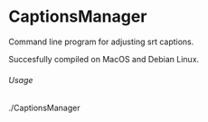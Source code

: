 # CaptionsManager
Command line program for adjusting srt captions.

Succesfully compiled on MacOS and Debian Linux.


###### Usage

./CaptionsManager

